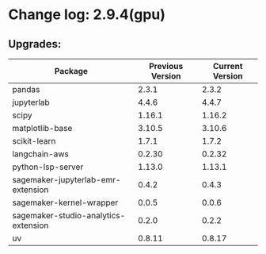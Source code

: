 # Change log: 2.9.4(gpu)

## Upgrades: 

Package | Previous Version | Current Version
---|---|---
pandas|2.3.1|2.3.2
jupyterlab|4.4.6|4.4.7
scipy|1.16.1|1.16.2
matplotlib-base|3.10.5|3.10.6
scikit-learn|1.7.1|1.7.2
langchain-aws|0.2.30|0.2.32
python-lsp-server|1.13.0|1.13.1
sagemaker-jupyterlab-emr-extension|0.4.2|0.4.3
sagemaker-kernel-wrapper|0.0.5|0.0.6
sagemaker-studio-analytics-extension|0.2.0|0.2.2
uv|0.8.11|0.8.17
